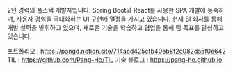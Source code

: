 2년 경력의 풀스택 개발자입니다. Spring Boot와 React를 사용한 SPA 개발에 능숙하며, 사용자 경험을 극대화하는 UI 구현에 열정을 가지고 있습니다. 
현재 SI 회사를 통해 개발 실력을 발휘하고 있으며, 새로운 기술을 학습하고 협업을 통해 팀 목표를 달성하고 있습니다.

포트폴리오 : https://pangd.notion.site/714acd425cfb40eb8f2c082da5f0e642
TIL : https://github.com/Pang-Ho/TIL
기술 블로그 : https://pang-ho.github.io
